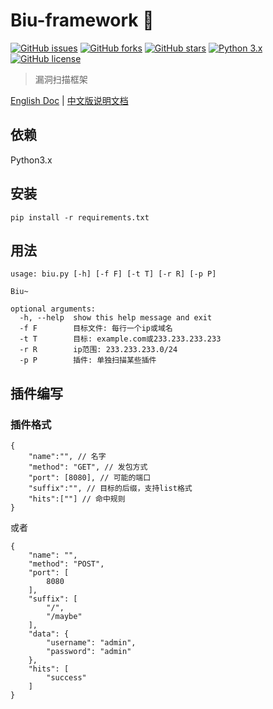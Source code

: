 # Biu-framework 🚀
[![GitHub issues](https://img.shields.io/github/issues/0xbug/Biu-framework.svg)](https://github.com/0xbug/Biu-framework/issues)
[![GitHub forks](https://img.shields.io/github/forks/0xbug/Biu-framework.svg)](https://github.com/0xbug/Biu-framework/network)
[![GitHub stars](https://img.shields.io/github/stars/0xbug/Biu-framework.svg)](https://github.com/0xbug/Biu-framework/stargazers)
[![Python 3.x](https://img.shields.io/badge/python-3.x-yellow.svg)](https://www.python.org/) 
[![GitHub license](https://img.shields.io/badge/license-GPLv3-blue.svg)](https://raw.githubusercontent.com/0xbug/Biu-framework/master/LICENSE)

> 漏洞扫描框架

[English Doc](https://github.com/0xbug/Biu-framework/blob/master/README.md) | [中文版说明文档](https://github.com/0xbug/Biu-framework/blob/master/README_zh.md)


## 依赖

Python3.x

## 安装

```
pip install -r requirements.txt
```

## 用法

```
usage: biu.py [-h] [-f F] [-t T] [-r R] [-p P]

Biu~

optional arguments:
  -h, --help  show this help message and exit
  -f F        目标文件: 每行一个ip或域名
  -t T        目标: example.com或233.233.233.233
  -r R        ip范围: 233.233.233.0/24
  -p P        插件: 单独扫描某些插件

```

## 插件编写

### 插件格式

```
{
    "name":"", // 名字
    "method": "GET", // 发包方式
    "port": [8080], // 可能的端口
    "suffix":"", // 目标的后缀，支持list格式
    "hits":[""] // 命中规则
}
```

或者

```
{
    "name": "",
    "method": "POST",
    "port": [
        8080
    ],
    "suffix": [
        "/",
        "/maybe"
    ],
    "data": {
        "username": "admin",
        "password": "admin"
    },
    "hits": [
        "success"
    ]
}
```